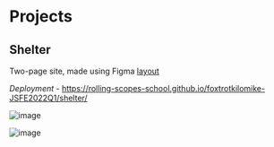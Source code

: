 # Projects
## Shelter
Two-page site, made using Figma [layout](https://www.figma.com/file/tKcmzkARtMUFQAR9VLdLkl/shelter-dom)

*Deployment* - https://rolling-scopes-school.github.io/foxtrotkilomike-JSFE2022Q1/shelter/

![image](https://user-images.githubusercontent.com/83244224/162710591-db2fca97-da24-4ebe-b1e7-4c6b68993e12.png)

![image](https://user-images.githubusercontent.com/83244224/162710675-69fbce28-6a65-4aba-99bf-14d940b5d2fa.png)
